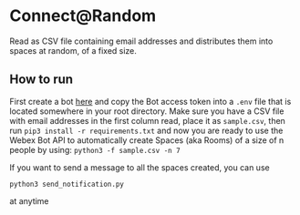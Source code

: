 # Connect@Random
Read as CSV file containing email addresses and distributes them into spaces at random, of a fixed size.

## How to run
First create a bot [here](https://developer.webex.com/) and copy the Bot access token into a `.env` file that is located somewhere in your root directory. Make sure you have a CSV file with email addresses in the first column read, place it as `sample.csv`, then run
```pip3 install -r requirements.txt```
and now you are ready to use the Webex Bot API to automatically create Spaces (aka Rooms) of a size of n people by using:
```python3 -f sample.csv -n 7```

If you want to send a message to all the spaces created, you can use 

```python3 send_notification.py```

at anytime
